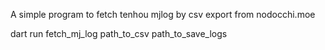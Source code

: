 A simple program to fetch tenhou mjlog by csv export from nodocchi.moe

dart run fetch_mj_log path_to_csv path_to_save_logs
